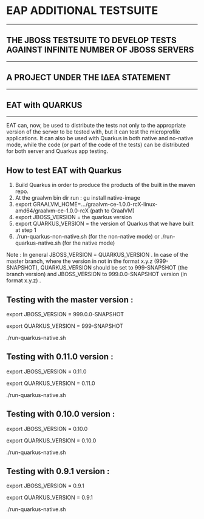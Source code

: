 # EAP ADDITIONAL TESTSUITE
--------------------------
## THE JBOSS TESTSUITE TO DEVELOP TESTS AGAINST INFINITE NUMBER OF JBOSS SERVERS
--------------------------------------------------------------------------------
## A PROJECT UNDER THE ΙΔΕΑ STATEMENT
--------------------------------------
## EAT with QUARKUS
--------------------------------

EAT can, now, be used to distribute the tests not only to the appropriate version of the server to be tested with,
but it can test the microprofile applications. It can also be used with Quarkus in both native and no-native mode, while the code (or part of the code of the tests) can be distributed for both server and Quarkus app testing.

 

How to test EAT with Quarkus 
-------------------------------------
 
1. Build Quarkus in order to produce the products of the built in the maven repo.
2. At the graalvm bin dir run : gu install native-image
3. export GRAALVM_HOME=.../graalvm-ce-1.0.0-rcX-linux-amd64/graalvm-ce-1.0.0-rcX (path to GraalVM)
4. export JBOSS_VERSION = the quarkus version
5. export QUARKUS_VERSION = the version of Quarkus that we have built at step 1
6. ./run-quarkus-non-native.sh (for the non-native mode) or ./run-quarkus-native.sh (for the native mode)

Note : In general JBOSS_VERSION = QUARKUS_VERSION . In case of the master branch, where the version in not in the format x.y.z (999-SNAPSHOT), QUARKUS_VERSION should be set to 999-SNAPSHOT (the branch version) and JBOSS_VERSION to 999.0.0-SNAPSHOT version (in format x.y.z) .

 
 

Testing with the master version :
---------------------------------
export JBOSS_VERSION = 999.0.0-SNAPSHOT

export QUARKUS_VERSION = 999-SNAPSHOT

./run-quarkus-native.sh

 

Testing with 0.11.0 version :
-----------------------------
export JBOSS_VERSION = 0.11.0

export QUARKUS_VERSION = 0.11.0

./run-quarkus-native.sh

 

Testing with 0.10.0 version :
-----------------------------
export JBOSS_VERSION = 0.10.0

export QUARKUS_VERSION = 0.10.0

./run-quarkus-native.sh

 

Testing with 0.9.1 version :
----------------------------
export JBOSS_VERSION = 0.9.1

export QUARKUS_VERSION = 0.9.1

./run-quarkus-native.sh


